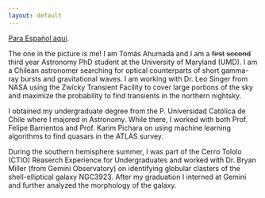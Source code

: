 ```yaml
---
layout: default
---
```



[Para Español aquí](./bio_es.html).

The one in the picture is me! I am Tomás Ahumada and I am a ~~first~~  ~~second~~ third year Astronomy PhD student at the University of Maryland (UMD). I am a Chilean astronomer searching for optical counterparts of short gamma-ray bursts and gravitational waves. I am working with Dr. Leo Singer from NASA using the Zwicky Transient Facility to cover large portions of the sky and maximize the probability to find transients in the northern nightsky. 

I obtained my undergraduate degree from the P. Universidad Católica de Chile where I majored in Astronomy. While there, I worked with both Prof. Felipe Barrientos and Prof. Karim Pichara on using machine learning algorithms to find quasars in the ATLAS survey. 

During the southern hemisphere summer, I was part of the Cerro Tololo (CTIO) Reaserch Experience for Undergraduates and worked with Dr. Bryan Miller (from Gemini Observatory) on identifying globular clasters of the shell-elliptical galaxy NGC3923. After my graduation I interned at Gemini and further analyzed the morphology of the galaxy.


